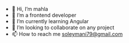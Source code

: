 - 👋 Hi, I’m mahla
- 👀 I’m a frontend developer
- 🌱 I’m currently learning Angular
- 💞️ I’m looking to collaborate on any project
- 📫 How to reach me soleymani79@gmail.com

<!---
mahlaArmy/mahlaArmy is a ✨ special ✨ repository because its `README.md` (this file) appears on your GitHub profile.
You can click the Preview link to take a look at your changes.
--->
